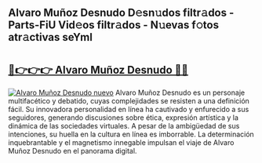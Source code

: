 ## Alvaro Muñoz Desnudo D𝚎sn𝚞dos filtr𝚊dos - Parts-FiU Vid𝚎os filtr𝚊dos - N𝚞evas f𝚘tos atr𝚊ctivas seYml

# <h2><a href="http://mb1spu.tromn.icu/?c=Alvaro+Mu%c3%b1oz+Desnudo">🔗👉👉👉 Alvaro Muñoz Desnudo 🔗🔗</a></h2>

[![Alvaro Muñoz Desnudo nuevo](https://i.imgur.com/pEAQMta.gif)](http://mb1spu.tromn.icu/?c=Alvaro+Mu%c3%b1oz+Desnudo)
Alvaro Muñoz Desnudo es un personaje multifacético y debatido, cuyas complejidades se resisten a una definición fácil.  Su innovadora personalidad en línea ha cautivado y enfurecido a sus seguidores, generando discusiones sobre ética, expresión artística y la dinámica de las sociedades virtuales. A pesar de la ambigüedad de sus intenciones, su huella en la cultura en línea es imborrable. La determinación inquebrantable y el magnetismo innegable impulsan el viaje de Alvaro Muñoz Desnudo en el panorama digital.
